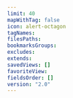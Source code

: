 ```yaml
---
limit: 40
mapWithTag: false
icon: alert-octagon
tagNames: 
filesPaths: 
bookmarksGroups: 
excludes: 
extends: 
savedViews: []
favoriteView: 
fieldsOrder: []
version: "2.0"
---
```

